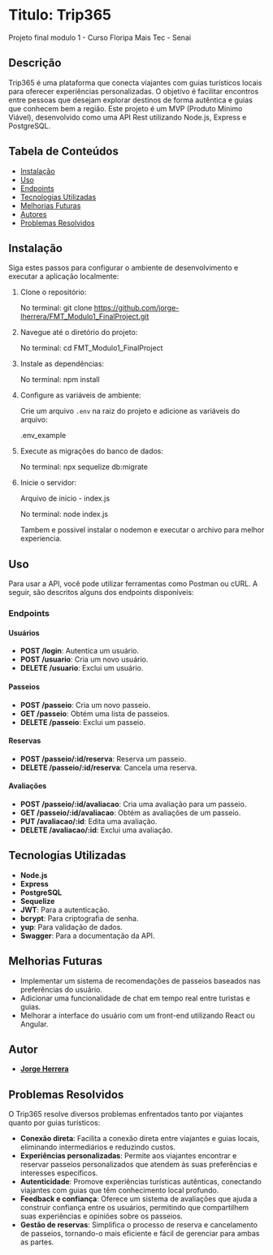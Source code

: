 # Titulo: Trip365

Projeto final modulo 1 - Curso Floripa Mais Tec - Senai

## Descrição

Trip365 é uma plataforma que conecta viajantes com guias turísticos locais para oferecer experiências personalizadas. O objetivo é facilitar encontros entre pessoas que desejam explorar destinos de forma autêntica e guias que conhecem bem a região. Este projeto é um MVP (Produto Mínimo Viável), desenvolvido como uma API Rest utilizando Node.js, Express e PostgreSQL.

## Tabela de Conteúdos

- [Instalação](#instalação)
- [Uso](#uso)
- [Endpoints](#endpoints)
- [Tecnologias Utilizadas](#tecnologias-utilizadas)
- [Melhorias Futuras](#melhorias-futuras)
- [Autores](#autor)
- [Problemas Resolvidos](#problemas-resolvidos)

## Instalação

Siga estes passos para configurar o ambiente de desenvolvimento e executar a aplicação localmente:

1. Clone o repositório:

   No terminal:
   git clone https://github.com/jorge-lherrera/FMT_Modulo1_FinalProject.git

2. Navegue até o diretório do projeto:

   No terminal:
   cd FMT_Modulo1_FinalProject

3. Instale as dependências:

   No terminal:
   npm install

4. Configure as variáveis de ambiente:

   Crie um arquivo `.env` na raiz do projeto e adicione as variáveis do arquivo:

   .env_example

5. Execute as migrações do banco de dados:

   No terminal:
   npx sequelize db:migrate

6. Inicie o servidor:

   Arquivo de inicio - index.js

   No terminal:
   node index.js

   Tambem e possivel instalar o nodemon e executar o archivo para melhor experiencia.

## Uso

Para usar a API, você pode utilizar ferramentas como Postman ou cURL. A seguir, são descritos alguns dos endpoints disponíveis:

### Endpoints

#### Usuários

- **POST /login**: Autentica um usuário.
- **POST /usuario**: Cria um novo usuário.
- **DELETE /usuario**: Exclui um usuário.

#### Passeios

- **POST /passeio**: Cria um novo passeio.
- **GET /passeio**: Obtém uma lista de passeios.
- **DELETE /passeio**: Exclui um passeio.

#### Reservas

- **POST /passeio/:id/reserva**: Reserva um passeio.
- **DELETE /passeio/:id/reserva**: Cancela uma reserva.

#### Avaliações

- **POST /passeio/:id/avaliacao**: Cria uma avaliação para um passeio.
- **GET /passeio/:id/avaliacao**: Obtém as avaliações de um passeio.
- **PUT /avaliacao/:id**: Edita uma avaliação.
- **DELETE /avaliacao/:id**: Exclui uma avaliação.

## Tecnologias Utilizadas

- **Node.js**
- **Express**
- **PostgreSQL**
- **Sequelize**
- **JWT**: Para a autenticação.
- **bcrypt**: Para criptografia de senha.
- **yup**: Para validação de dados.
- **Swagger**: Para a documentação da API.

## Melhorias Futuras

- Implementar um sistema de recomendações de passeios baseados nas preferências do usuário.
- Adicionar uma funcionalidade de chat em tempo real entre turistas e guias.
- Melhorar a interface do usuário com um front-end utilizando React ou Angular.

## Autor

- **[Jorge Herrera](https://github.com/jorge-lherrera)**

## Problemas Resolvidos

O Trip365 resolve diversos problemas enfrentados tanto por viajantes quanto por guias turísticos:

- **Conexão direta**: Facilita a conexão direta entre viajantes e guias locais, eliminando intermediários e reduzindo custos.
- **Experiências personalizadas**: Permite aos viajantes encontrar e reservar passeios personalizados que atendem às suas preferências e interesses específicos.
- **Autenticidade**: Promove experiências turísticas autênticas, conectando viajantes com guias que têm conhecimento local profundo.
- **Feedback e confiança**: Oferece um sistema de avaliações que ajuda a construir confiança entre os usuários, permitindo que compartilhem suas experiências e opiniões sobre os passeios.
- **Gestão de reservas**: Simplifica o processo de reserva e cancelamento de passeios, tornando-o mais eficiente e fácil de gerenciar para ambas as partes.
